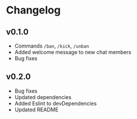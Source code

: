 # Changelog

## v0.1.0

- Commands `/ban`, `/kick`, `/unban`
- Added welcome message to new chat members
- Bug fixes

## v0.2.0

- Bug fixes
- Updated dependencies
- Added Eslint to devDependencies
- Updated README
